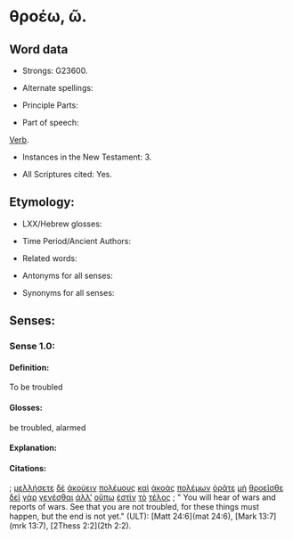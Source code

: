 # θροέω, ῶ.

<!-- Status: S2=NeedsFinalCheck -->
<!-- Lexica used for edits: BDAG, FFM, LN, A-S  -->

## Word data

* Strongs: G23600.


* Alternate spellings:

* Principle Parts: 

* Part of speech: 

[Verb](http://ugg.readthedocs.io/en/latest/verb.html). 

* Instances in the New Testament: 3.

* All Scriptures cited: Yes.

## Etymology:   

* LXX/Hebrew glosses: 

* Time Period/Ancient Authors: 

* Related words: 

* Antonyms for all senses:

* Synonyms for all senses: 

## Senses:

### Sense 1.0: 

#### Definition: 

To be troubled  

#### Glosses: 

be troubled, alarmed

#### Explanation: 

#### Citations: 

; [μελλήσετε](../G31950/01.md) [δὲ](../G11610/01.md) [ἀκούειν](../G01910/01.md) [πολέμους](../G41710/01.md) [καὶ](../G25320/01.md) [ἀκοὰς](../G01890/01.md) [πολέμων](../G41710/01.md) [ὁρᾶτε](../G37080/01.md) [μὴ](../G33610/01.md) [θροεῖσθε](../G23600/01.md) [δεῖ](../G12100/01.md) [γὰρ](../G10630/01.md) [γενέσθαι](../G10960/01.md) [ἀλλ’](../G02350/01.md) [οὔπω](../G37680/01.md) [ἐστὶν](../G99999/01.md) [τὸ](../G35880/01.md) [τέλος](../G50560/01.md)
; " You will hear of wars and reports of wars. See that you are not troubled, for these things must happen, but the end is not yet." (ULT): 
[Matt 24:6](mat 24:6), [Mark 13:7](mrk 13:7), [2Thess 2:2](2th 2:2).

